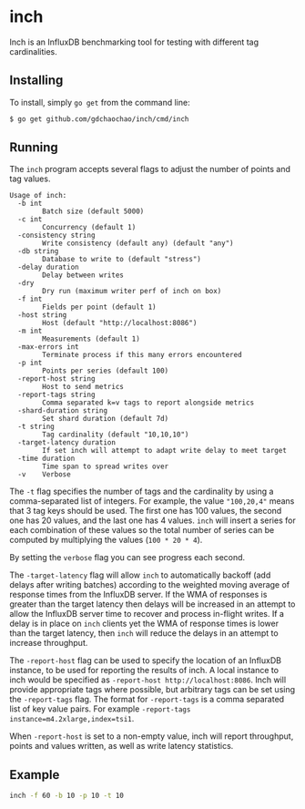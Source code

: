 inch
====

Inch is an InfluxDB benchmarking tool for testing with different tag
cardinalities.


## Installing

To install, simply `go get` from the command line:

```sh
$ go get github.com/gdchaochao/inch/cmd/inch
```


## Running

The `inch` program accepts several flags to adjust the number of points and
tag values.

```
Usage of inch:
  -b int
    	Batch size (default 5000)
  -c int
    	Concurrency (default 1)
  -consistency string
    	Write consistency (default any) (default "any")
  -db string
    	Database to write to (default "stress")
  -delay duration
    	Delay between writes
  -dry
    	Dry run (maximum writer perf of inch on box)
  -f int
    	Fields per point (default 1)
  -host string
    	Host (default "http://localhost:8086")
  -m int
    	Measurements (default 1)
  -max-errors int
    	Terminate process if this many errors encountered
  -p int
    	Points per series (default 100)
  -report-host string
    	Host to send metrics
  -report-tags string
    	Comma separated k=v tags to report alongside metrics
  -shard-duration string
    	Set shard duration (default 7d)
  -t string
    	Tag cardinality (default "10,10,10")
  -target-latency duration
    	If set inch will attempt to adapt write delay to meet target
  -time duration
    	Time span to spread writes over
  -v	Verbose
```

The `-t` flag specifies the number of tags and the cardinality by using a
comma-separated list of integers. For example, the value `"100,20,4"` means 
that 3 tag keys should be used. The first one has 100 values, the second one
has 20 values, and the last one has 4 values. `inch` will insert a series for
each combination of these values so the total number of series can be computed
by multiplying the values (`100 * 20 * 4`).

By setting the `verbose` flag you can see progress each second.

The `-target-latency` flag will allow `inch` to automatically backoff (add 
delays after writing batches) according to the weighted moving average of 
response times from the InfluxDB server. If the WMA of responses is greater than 
the target latency then delays will be increased in an attempt to allow the 
InfluxDB server time to recover and process in-flight writes. If a delay is in 
place on `inch` clients yet the WMA of response times is lower than the target
latency, then `inch` will reduce the delays in an attempt to increase throughput.

The `-report-host` flag can be used to specify the location of an InfluxDB 
instance, to be used for reporting the results of inch. A local instance to inch
would be specified as `-report-host http://localhost:8086`. Inch will provide 
appropriate tags where possible, but arbitrary tags can be set using the 
`-report-tags` flag. The format for `-report-tags` is a comma separated list of 
key value pairs. For example `-report-tags instance=m4.2xlarge,index=tsi1`.

When `-report-host` is set to a non-empty value, inch will report throughput, 
points and values written, as well as write latency statistics.


## Example
```sh
inch -f 60 -b 10 -p 10 -t 10
```

